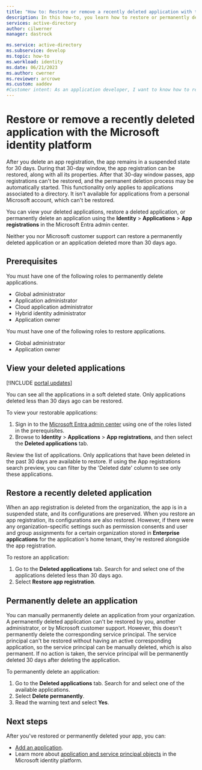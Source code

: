 ```yaml
---
title: "How to: Restore or remove a recently deleted application with the Microsoft identity platform"
description: In this how-to, you learn how to restore or permanently delete a recently deleted application registered with the Microsoft identity platform.
services: active-directory
author: cilwerner
manager: dastrock

ms.service: active-directory
ms.subservice: develop
ms.topic: how-to
ms.workload: identity
ms.date: 06/21/2023
ms.author: cwerner
ms.reviewer: arcrowe
ms.custom: aaddev
#Customer intent: As an application developer, I want to know how to restore or permanently delete my recently deleted application from the Microsoft identity platform.
---
```


# Restore or remove a recently deleted application with the Microsoft identity platform

After you delete an app registration, the app remains in a suspended state for 30 days. During that 30-day window, the app registration can be restored, along with all its properties. After that 30-day window passes, app registrations can't be restored, and the permanent deletion process may be automatically started. This functionality only applies to applications associated to a directory. It isn't available for applications from a personal Microsoft account, which can't be restored.

You can view your deleted applications, restore a deleted application, or permanently delete an application using the **Identity** > **Applications** > **App registrations** in the Microsoft Entra admin center.

Neither you nor Microsoft customer support can restore a permanently deleted application or an application deleted more than 30 days ago.

## Prerequisites

You must have one of the following roles to permanently delete applications.

- Global administrator
- Application administrator
- Cloud application administrator
- Hybrid identity administrator
- Application owner

You must have one of the following roles to restore applications.

- Global administrator
- Application owner

## View your deleted applications

[!INCLUDE [portal updates](~/includes/portal-update.md)]

You can see all the applications in a soft deleted state.  Only applications deleted less than 30 days ago can be restored.

To view your restorable applications:

1. Sign in to the [Microsoft Entra admin center](https://entra.microsoft.com) using one of the roles listed in the prerequisites.
1. Browse to **Identity** > **Applications** > **App registrations**, and then select the **Deleted applications** tab.

Review the list of applications. Only applications that have been deleted in the past 30 days are available to restore. If using the App registrations search preview, you can filter by the 'Deleted date' column to see only these applications.

## Restore a recently deleted application

When an app registration is deleted from the organization, the app is in a suspended state, and its configurations are preserved. When you restore an app registration, its configurations are also restored. However, if there were any organization-specific settings such as permission consents and user and group assignments for a certain organization stored in **Enterprise applications** for the application's home tenant, they're restored alongside the app registration.

To restore an application:

1. Go to the **Deleted applications** tab. Search for and select one of the applications deleted less than 30 days ago.
1. Select **Restore app registration**.

## Permanently delete an application

You can manually permanently delete an application from your organization. A permanently deleted application can't be restored by you, another administrator, or by Microsoft customer support. However, this doesn't permanently delete the corresponding service principal. The service principal can't be restored without having an active corresponding application, so the service principal can be manually deleted, which is also permanent. If no action is taken, the service principal will be permanently deleted 30 days after deleting the application.

To permanently delete an application:

1. Go to the **Deleted applications** tab. Search for and select one of the available applications.
1. Select **Delete permanently**.
1. Read the warning text and select **Yes**.

## Next steps

After you've restored or permanently deleted your app, you can:

- [Add an application](quickstart-register-app.md).
- Learn more about [application and service principal objects](app-objects-and-service-principals.md) in the Microsoft identity platform.
